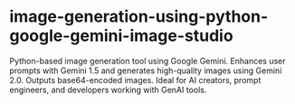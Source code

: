 # image-generation-using-python-google-gemini-image-studio
Python-based image generation tool using Google Gemini. Enhances user prompts with Gemini 1.5 and generates high-quality images using Gemini 2.0. Outputs base64-encoded images. Ideal for AI creators, prompt engineers, and developers working with GenAI tools.
